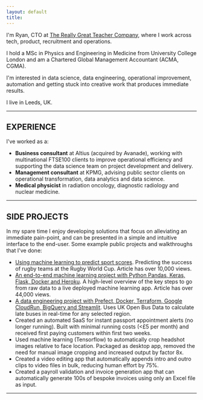 ```yaml
---
layout: default
title: 
---
```


I'm Ryan, CTO at [The Really Great Teacher Company](https://reallygreatteachers.com/), where I work across tech, product, recruitment and operations. 

I hold a MSc in Physics and Engineering in Medicine from University College London and am a Chartered Global Management Accountant (ACMA, CGMA).

I'm interested in data science, data engineering, operational improvement, automation and getting stuck into creative work that produces immediate results.

I live in Leeds, UK.

---

## EXPERIENCE
I've worked as a:
- **Business consultant** at Altius (acquired by Avanade), working with multinational FTSE100 clients to improve operational efficiency and supporting the data science team on project development and delivery.
- **Management consultant** at KPMG, advising public sector clients on operational transformation, data analytics and data science.
- **Medical physicist** in radiation oncology, diagnostic radiology and nuclear medicine. 

---

## SIDE PROJECTS
In my spare time I enjoy developing solutions that focus on alleviating an immediate pain-point, and can be presented in a simple and intuitive interface to the end-user. Some example public projects and walkthroughs that I've done:
- [Using machine learning to predict sport scores](https://towardsdatascience.com/using-machine-learning-to-predict-sport-scores-a-rugby-world-cup-example-f699fd552673?source=friends_link&sk=052e7a0d71f68421a97e1996f3b05727). Predicting the success of rugby teams at the Rugby World Cup. Article has over 10,000 views.
- [An end-to-end machine learning project with Python Pandas, Keras, Flask, Docker and Heroku](https://towardsdatascience.com/an-end-to-end-machine-learning-project-with-python-pandas-keras-flask-docker-and-heroku-c987018c42c7?source=friends_link&sk=c3eed1e399d67d82bb67fb33e4adbada). A high-level overview of the key steps to go from raw data to a live deployed machine learning app. Article has over 44,000 views. 
- [A data engineering project with Prefect, Docker, Terraform, Google CloudRun, BigQuery and Streamlit](https://medium.com/@ryanelamb/a-data-engineering-project-with-prefect-docker-terraform-google-cloudrun-bigquery-and-ae37f7314ebb?source=friends_link&sk=a2abdd0138ad08949d31bb0e03b3639c). Uses UK Open Bus Data to calculate late buses in real-time for any selected region.
- Created an automated SaaS for instant passport appointment alerts (no longer running). Built with minimal running costs (<£5 per month) and received first paying customers within first two weeks.
- Used machine learning (Tensorflow) to automatically crop headshot images relative to face location. Packaged as desktop app, removed the need for manual image cropping and increased output by factor 8x.
- Created a video editing app that automatically appends intro and outro clips to video files in bulk, reducing human effort by 75%. 
- Created a payroll validation and invoice generation app that can automatically generate 100s of bespoke invoices using only an Excel file as input.

---
